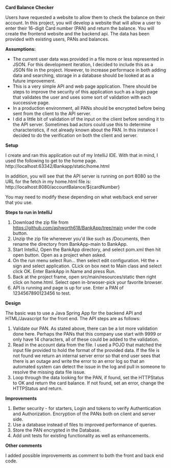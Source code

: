 **Card Balance Checker**

Users have requested a website to allow them to check the balance on their account. In this project, you will develop a website that will allow a user to enter their 16-digit Card number (PAN) and return the balance. You will create
the frontend website and the backend api. The data has been provided with existing users, PANs and balances.

**Assumptions:**
* The current user data was provided in a file more or less represented in JSON.  For this development iteration, I decided to include this as a JSON file in the project.  However, to increase performace in both adding data and searching, storage in a database should be looked at as a future improvement.
* This is a very simple API and web page application.  There should be steps to improve the security of this application such as a login page that validates the user and uses some sort of validation with each successive page.
* In a production environment, all PANs should be encrypted before being sent from the client to the API server.
* I did a little bit of validation of the input on the client before sending it to the API server.  Sometimes bad actors could use this to determine characteristics, if not already known about the PAN.  In this instance I decided to do the verification on both the client and server.

**Setup**

I create and ran this application out of my IntelliJ IDE.  With that in mind, I used the following to get to the home page.
http://localhost:63342/Bankapp/static/home.html

In addition, you will see that the API server is running on port 8080 so the URL for the fetch in my home.html file is:
http://localhost:8080/accountBalance/${cardNumber}

You may need to modify these depending on what web/back end server that you use.

**Steps to run in IntelliJ**
1. Download the zip file from https://github.com/ashworth618/BankApp/tree/main under the code button.
2. Unzip the zip file whereever you'd like such as /Documents, then rename the directory from BankApp-main to BankApp.
3. Start IntelliJ, Open the BankApp directory, and select pom.xml then hit open button. Open as a project when asked.
4. On the run menu select Run... then select edit configuration. Hit the + sign and select application.  CLick on box next to Main class and select click OK.  Enter BankApp in Name and press Run.
5. Back at the project frame, open src/main/resources/static then right click on home.html.  Select open in-brwoser-pick your favorite browser.
6. API is running and page is up for use.  Enter a PAN of 1234567890123456 to test.

**Design**

The basic was to use a Java Spring App for the backend API and HTML/Javascript for the front end.  The API steps are as follows:
1. Validate our PAN.  As stated above, there can be a lot more validation done here.  Perhaps the PANs that this company use start with 9999 or only have 14 characters, all of these could be added to the validation.
2. Read in the account data from the file.  I used a POJO that matched the input file provided to hold the format of the provided data.  If the file is not found we return an internal server error so that end user sees that there is an outage and write the error to an error log so that an automated system can detect the issue in the log and pull in someone to resolve the missing data file issue.
3. Loop through the data looking for the PAN, if found, set the HTTPStatus to OK and return the card balance.  If not found, set an error, change the HTTPStatus and return.

**Improvements**
1. Better security - for starters, Login and tokens to verify Authentication and Authorization.  Encryption of the PANs both on client and server side.
2. Use a database instead of files to improved performance of queries.
3. Store the PAN encrypted in the Database.
4. Add unit tests for existing functionality as well as enhancements.

**Other comments**

I added possible improvements as comment to both the front and back end code.  
